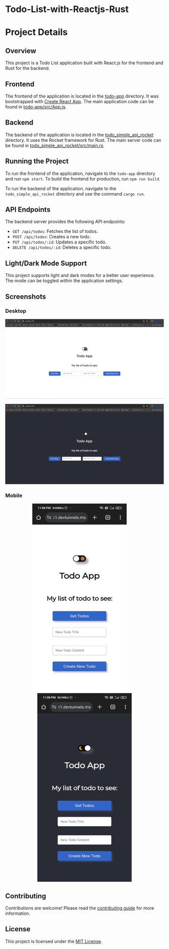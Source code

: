 # Todo-List-with-Reactjs-Rust

# Project Details

## Overview
This project is a Todo List application built with React.js for the frontend and Rust for the backend.

## Frontend
The frontend of the application is located in the [todo-app](todo-app/) directory. It was bootstrapped with [Create React App](https://github.com/facebook/create-react-app). The main application code can be found in [todo-app/src/App.js](todo-app/src/App.js).

## Backend
The backend of the application is located in the [todo_simple_api_rocket](todo_todo_simple_api_rocket) directory. It uses the Rocket framework for Rust. The main server code can be found in [todo_simple_api_rocket/src/main.rs](todo_todo_simple_api_rocket/src/main.rs).

## Running the Project
To run the frontend of the application, navigate to the `todo-app` directory and run `npm start`. To build the frontend for production, run `npm run build`.

To run the backend of the application, navigate to the `todo_simple_api_rocket` directory and use the command `cargo run`.

## API Endpoints
The backend server provides the following API endpoints:

- `GET /api/todos`: Fetches the list of todos.
- `POST /api/todos`: Creates a new todo.
- `PUT /api/todos/:id`: Updates a specific todo.
- `DELETE /api/todos/:id`: Deletes a specific todo.

## Light/Dark Mode Support
This project supports light and dark modes for a better user experience. The mode can be toggled within the application settings.

## Screenshots
### Desktop
![Light Mode](assets/desktop-light.png)

![Dark Mode](assets/desktop-dark.png)

### Mobile
<p  align="center">
<img src="assets/mobile-light.jpeg" width="300" height="600"> &nbsp; &nbsp; &nbsp; &nbsp; <img src="assets/mobile-dark.jpeg" width="300" height="600">
  
</p>



## Contributing
Contributions are welcome! Please read the [contributing guide](CONTRIBUTING.md) for more information.

## License
This project is licensed under the [MIT License](LICENSE.md).
